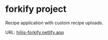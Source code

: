 # forkify project

Recipe application with custom recipe uploads.

URL: [hiljis-forkify.netlify.app](hiljis-forkify.netlify.app)
